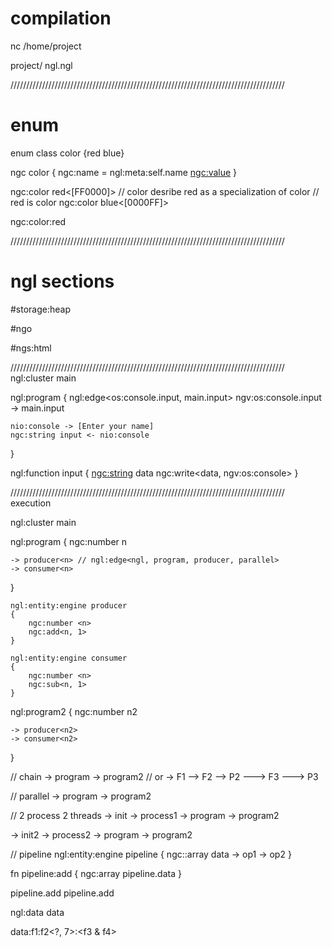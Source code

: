 # compilation
nc /home/project

project/
    ngl.ngl
    
    
///////////////////////////////////////////////////////////////////////////////////////
# enum
enum class color {red blue}

ngc color
{
    ngc:name = ngl:meta:self.name
    <ngc:value>
}

ngc:color <spe> red<[FF0000]> // color desribe red as a specialization of color // red is color
ngc:color blue<[0000FF]>

ngc:color:red

///////////////////////////////////////////////////////////////////////////////////////
# ngl sections
#storage:heap

#ngo

#ngs:html

///////////////////////////////////////////////////////////////////////////////////////
ngl:cluster main

ngl:program
{
    ngl:edge<os:console.input, main.input>
    ngv:os:console.input -> main.input
    
    nio:console -> [Enter your name]
    ngc:string input <- nio:console
}

ngl:function input
{
    <ngc:string> data
    ngc:write<data, ngv:os:console>
}



///////////////////////////////////////////////////////////////////////////////////////
execution

ngl:cluster main

ngl:program
{
    ngc:number n
    
    -> producer<n> // ngl:edge<ngl, program, producer, parallel>
    -> consumer<n>
}

    ngl:entity:engine producer
    {
        ngc:number <n>
        ngc:add<n, 1>
    }
    
    ngl:entity:engine consumer
    {
        ngc:number <n>
        ngc:sub<n, 1>
    }

ngl:program2
{
    ngc:number n2
    
    -> producer<n2>
    -> consumer<n2>
}

// chain
-> program -> program2
// or
-> F1
--> F2
--> P2
---> F3
---> P3

// parallel
-> program
-> program2

// 2 process 2 threads
-> init -> process1 -> program
                    -> program2
                    
-> init2 -> process2 -> program
                     -> program2
                     
// pipeline
ngl:entity:engine pipeline
{
    ngc::array <datas>
    data -> op1 -> op2
}

fn pipeline:add
{
    ngc:array <data>
    pipeline.data
}


pipeline.add<data>
pipeline.add<data>


ngl:data data

data:f1:f2<?, 7>:<f3 & f4>
